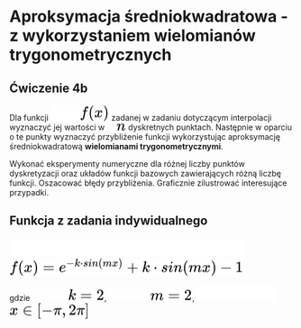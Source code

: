 # Aproksymacja średniokwadratowa - z wykorzystaniem wielomianów trygonometrycznych
## Ćwiczenie 4b

Dla funkcji <!-- $f(x)$ --> <img style="transform: translateY(0.1em);" src="..\svg\dark-mode\g6Dm8p6Lcx.svg#gh-dark-mode-only"><img style="transform: translateY(0.1em);" src="..\svg\light-mode\g6Dm8p6Lcx.svg#gh-light-mode-only"> zadanej w zadaniu dotyczącym interpolacji wyznaczyć jej wartości w <!-- $n$ --> <img style="transform: translateY(0.1em);" src="..\svg\dark-mode\2fzZmam4lV.svg#gh-dark-mode-only"><img style="transform: translateY(0.1em);" src="..\svg\light-mode\2fzZmam4lV.svg#gh-light-mode-only"> 
dyskretnych punktach. Następnie w oparciu o te punkty wyznaczyć przybliżenie funkcji 
wykorzystując aproksymację średniokwadratową **wielomianami trygonometrycznymi**.

Wykonać eksperymenty numeryczne dla różnej liczby punktów dyskretyzacji oraz układów 
funkcji bazowych zawierających różną liczbę funkcji. Oszacować błędy przybliżenia. 
Graficznie zilustrować interesujące przypadki.

## Funkcja z zadania indywidualnego

<!-- $f(x)=e^{-k\cdot sin(mx)}+k\cdot sin(mx) - 1$ --> <img style="transform: translateY(0.1em);" src="..\svg\dark-mode\y0AtuGGiA9.svg#gh-dark-mode-only"><img style="transform: translateY(0.1em);" src="..\svg\light-mode\y0AtuGGiA9.svg#gh-light-mode-only">

gdzie <!-- $k=2$ --> <img style="transform: translateY(0.1em);" src="..\svg\dark-mode\RyofpdR5HO.svg#gh-dark-mode-only"><img style="transform: translateY(0.1em);" src="..\svg\light-mode\RyofpdR5HO.svg#gh-light-mode-only">, <!-- $m=2$ --> <img style="transform: translateY(0.1em);" src="..\svg\dark-mode\u3GNINVA2a.svg#gh-dark-mode-only"><img style="transform: translateY(0.1em);" src="..\svg\light-mode\u3GNINVA2a.svg#gh-light-mode-only">, <!-- $x\in[-\pi,2\pi]$ --> <img style="transform: translateY(0.1em);" src="..\svg\dark-mode\hZqUPDs1Oz.svg#gh-dark-mode-only"><img style="transform: translateY(0.1em);" src="..\svg\light-mode\hZqUPDs1Oz.svg#gh-light-mode-only">
